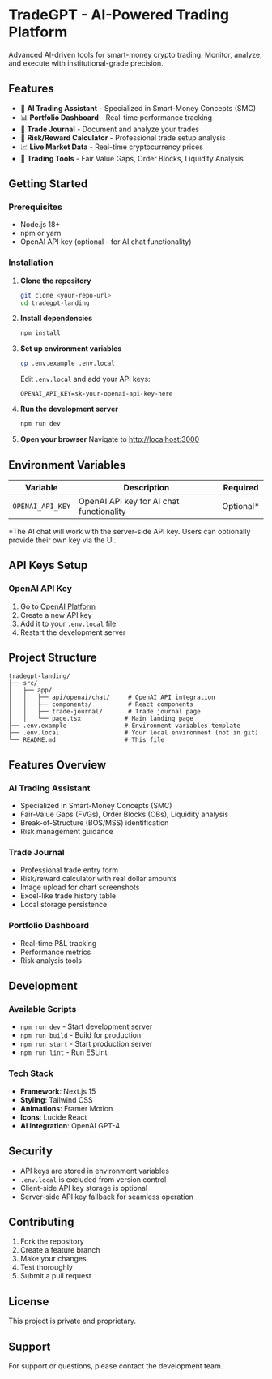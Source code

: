 # TradeGPT - AI-Powered Trading Platform

Advanced AI-driven tools for smart-money crypto trading. Monitor, analyze, and execute with institutional-grade precision.

## Features

- 🧠 **AI Trading Assistant** - Specialized in Smart-Money Concepts (SMC)
- 📊 **Portfolio Dashboard** - Real-time performance tracking
- 📝 **Trade Journal** - Document and analyze your trades
- 🎯 **Risk/Reward Calculator** - Professional trade setup analysis
- 📈 **Live Market Data** - Real-time cryptocurrency prices
- 🔧 **Trading Tools** - Fair Value Gaps, Order Blocks, Liquidity Analysis

## Getting Started

### Prerequisites

- Node.js 18+ 
- npm or yarn
- OpenAI API key (optional - for AI chat functionality)

### Installation

1. **Clone the repository**
   ```bash
   git clone <your-repo-url>
   cd tradegpt-landing
   ```

2. **Install dependencies**
   ```bash
   npm install
   ```

3. **Set up environment variables**
   ```bash
   cp .env.example .env.local
   ```
   
   Edit `.env.local` and add your API keys:
   ```env
   OPENAI_API_KEY=sk-your-openai-api-key-here
   ```

4. **Run the development server**
   ```bash
   npm run dev
   ```

5. **Open your browser**
   Navigate to [http://localhost:3000](http://localhost:3000)

## Environment Variables

| Variable | Description | Required |
|----------|-------------|----------|
| `OPENAI_API_KEY` | OpenAI API key for AI chat functionality | Optional* |

*The AI chat will work with the server-side API key. Users can optionally provide their own key via the UI.

## API Keys Setup

### OpenAI API Key

1. Go to [OpenAI Platform](https://platform.openai.com/api-keys)
2. Create a new API key
3. Add it to your `.env.local` file
4. Restart the development server

## Project Structure

```
tradegpt-landing/
├── src/
│   ├── app/
│   │   ├── api/openai/chat/     # OpenAI API integration
│   │   ├── components/          # React components
│   │   ├── trade-journal/       # Trade journal page
│   │   └── page.tsx            # Main landing page
├── .env.example                # Environment variables template
├── .env.local                  # Your local environment (not in git)
└── README.md                   # This file
```

## Features Overview

### AI Trading Assistant
- Specialized in Smart-Money Concepts (SMC)
- Fair-Value Gaps (FVGs), Order Blocks (OBs), Liquidity analysis
- Break-of-Structure (BOS/MSS) identification
- Risk management guidance

### Trade Journal
- Professional trade entry form
- Risk/reward calculator with real dollar amounts
- Image upload for chart screenshots
- Excel-like trade history table
- Local storage persistence

### Portfolio Dashboard
- Real-time P&L tracking
- Performance metrics
- Risk analysis tools

## Development

### Available Scripts

- `npm run dev` - Start development server
- `npm run build` - Build for production
- `npm run start` - Start production server
- `npm run lint` - Run ESLint

### Tech Stack

- **Framework**: Next.js 15
- **Styling**: Tailwind CSS
- **Animations**: Framer Motion
- **Icons**: Lucide React
- **AI Integration**: OpenAI GPT-4

## Security

- API keys are stored in environment variables
- `.env.local` is excluded from version control
- Client-side API key storage is optional
- Server-side API key fallback for seamless operation

## Contributing

1. Fork the repository
2. Create a feature branch
3. Make your changes
4. Test thoroughly
5. Submit a pull request

## License

This project is private and proprietary.

## Support

For support or questions, please contact the development team.
